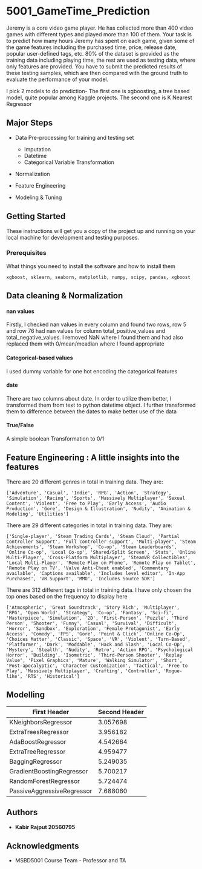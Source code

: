 # 5001_GameTime_Prediction

Jeremy is a core video game player. He has collected more than 400 video games with different types and played more than 100 of them. Your task is to predict how many hours Jeremy has spent on each game, given some of the game features including the purchased time, price, release date, popular user-defined tags, etc. 80% of the dataset is provided as the training data including playing time, the rest are used as testing data, where only features are provided. You have to submit the predicted results of these testing samples, which are then compared with the ground truth to evaluate the performance of your model.

I pick 2 models to do prediction- 
The first one is xgboosting, a tree based model, quite popular among Kaggle projects. 
The second one is K Nearest Regressor

## Major Steps 

* Data Pre-processing for training and testing set
  * Imputation
  * Datetime
  * Categorical Variable Transformation
  
* Normalization
* Feature Engineering
* Modeling & Tuning


## Getting Started

These instructions will get you a copy of the project up and running on your local machine for development and testing purposes.

### Prerequisites

What things you need to install the software and how to install them

```
xgboost, sklearn, seaborn, matplotlib, numpy, scipy, pandas, xgboost
```

## Data cleaning & Normalization

#### nan values  
Firstly, I checked nan values in every column and found two rows, row 5 and row 76 had nan values for column total_positive_values and total_negative_values. I removed NaN where I found them and had also replaced them with 0/mean/meadian where I found appropriate 

#### Categorical-based values 
I used dummy variable for one hot encoding the categorical features

#### date  
There are two columns about date. In order to utilize them better, I transformed them from text to python datetime object.
I further transformed them to difference between the dates to make better use of the data

#### True/False 
A simple boolean Transformation to 0/1

## Feature Engineering : A little insights into the features 

There are 20 different genres in total in training data. They are:

```
['Adventure', 'Casual', 'Indie', 'RPG', 'Action', 'Strategy', 'Simulation', 'Racing', 'Sports', 'Massively Multiplayer', 'Sexual Content', 'Violent', 'Free to Play', 'Early Access', 'Audio Production', 'Gore', 'Design & Illustration', 'Nudity', 'Animation & Modeling', 'Utilities']
```

There are 29 different categories in total in training data. They are:

```
['Single-player', 'Steam Trading Cards', 'Steam Cloud', 'Partial Controller Support', 'Full controller support', 'Multi-player', 'Steam Achievements', 'Steam Workshop', 'Co-op', 'Steam Leaderboards', 'Online Co-op', 'Local Co-op', 'Shared/Split Screen', 'Stats', 'Online Multi-Player', 'Cross-Platform Multiplayer', 'SteamVR Collectibles', 'Local Multi-Player', 'Remote Play on Phone', 'Remote Play on Tablet', 'Remote Play on TV', 'Valve Anti-Cheat enabled', 'Commentary available', 'Captions available', 'Includes level editor', 'In-App Purchases', 'VR Support', 'MMO', 'Includes Source SDK']

```

There are 312 different tags in total in training data. I have only chosen the top ones based on the frequency to display here
```
['Atmospheric', 'Great Soundtrack', 'Story Rich', 'Multiplayer', 'RPG', 'Open World', 'Strategy', 'Co-op', 'Fantasy', 'Sci-fi', 'Masterpiece', 'Simulation', '2D', 'First-Person', 'Puzzle', 'Third Person', 'Shooter', 'Funny', 'Casual', 'Survival', 'Difficult', 'Horror', 'Sandbox', 'Exploration', 'Female Protagonist', 'Early Access', 'Comedy', 'FPS', 'Gore', 'Point & Click', 'Online Co-Op', 'Choices Matter', 'Classic', 'Space', 'VR', 'Violent', 'Turn-Based', 'Platformer', 'Dark', 'Moddable', 'Hack and Slash', 'Local Co-Op', 'Mystery', 'Stealth', 'Nudity', 'Retro', 'Action RPG', 'Psychological Horror', 'Building', 'Isometric', 'Third-Person Shooter', 'Replay Value', 'Pixel Graphics', 'Mature', 'Walking Simulator', 'Short', 'Post-apocalyptic', 'Character Customization', 'Tactical', 'Free to Play', 'Massively Multiplayer', 'Crafting', 'Controller', 'Rogue-like', 'RTS', 'Historical']

```

## Modelling

First Header  | Second Header
------------- | -------------
KNeighborsRegressor  | 3.057698
ExtraTreesRegressor   | 3.956182
AdaBoostRegressor  | 4.542664
ExtraTreeRegressor   | 4.959477
BaggingRegressor  |  5.249035
GradientBoostingRegressor   | 5.700217
RandomForestRegressor  | 5.724474
PassiveAggressiveRegressor   | 7.688060


## Authors

* **Kabir Rajput 20560795**  

## Acknowledgments

* MSBD5001 Course Team - Professor and TA 
